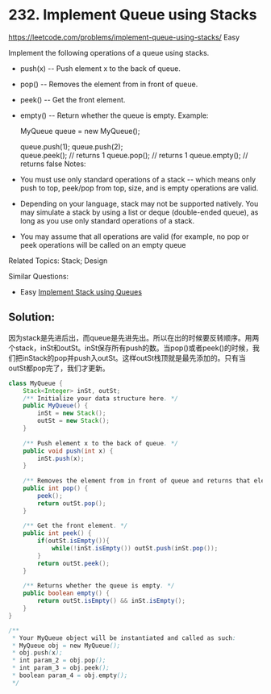 # 232. Implement Queue using Stacks
<https://leetcode.com/problems/implement-queue-using-stacks/>
Easy

Implement the following operations of a queue using stacks.

* push(x) -- Push element x to the back of queue.
* pop() -- Removes the element from in front of queue.
* peek() -- Get the front element.
* empty() -- Return whether the queue is empty.
Example:

    MyQueue queue = new MyQueue();

    queue.push(1);
    queue.push(2);  
    queue.peek();  // returns 1
    queue.pop();   // returns 1
    queue.empty(); // returns false
Notes:

* You must use only standard operations of a stack -- which means only push to top, peek/pop from top, size, and is empty operations are valid.
* Depending on your language, stack may not be supported natively. You may simulate a stack by using a list or deque (double-ended queue), as long as you use only standard operations of a stack.
* You may assume that all operations are valid (for example, no pop or peek operations will be called on an empty queue

Related Topics: Stack; Design

Similar Questions: 
* Easy [Implement Stack using Queues](https://leetcode.com/problems/implement-stack-using-queues/)

## Solution:
因为stack是先进后出，而queue是先进先出。所以在出的时候要反转顺序。用两个stack，inSt和outSt。inSt保存所有push的数。当pop()或者peek()的时候，我们把inStack的pop并push入outSt。这样outSt栈顶就是最先添加的。只有当outSt都pop完了，我们才更新。
```java
class MyQueue {
    Stack<Integer> inSt, outSt;
    /** Initialize your data structure here. */
    public MyQueue() {
        inSt = new Stack();
        outSt = new Stack();
    }
    
    /** Push element x to the back of queue. */
    public void push(int x) {
        inSt.push(x);
    }
    
    /** Removes the element from in front of queue and returns that element. */
    public int pop() {
        peek();
        return outSt.pop();
    }
    
    /** Get the front element. */
    public int peek() {
        if(outSt.isEmpty()){
            while(!inSt.isEmpty()) outSt.push(inSt.pop());
        }
        return outSt.peek();
    }
    
    /** Returns whether the queue is empty. */
    public boolean empty() {
        return outSt.isEmpty() && inSt.isEmpty();
    }
}

/**
 * Your MyQueue object will be instantiated and called as such:
 * MyQueue obj = new MyQueue();
 * obj.push(x);
 * int param_2 = obj.pop();
 * int param_3 = obj.peek();
 * boolean param_4 = obj.empty();
 */
```